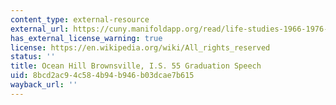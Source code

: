 ```yaml
---
content_type: external-resource
external_url: https://cuny.manifoldapp.org/read/life-studies-1966-1976-4ac0a256-b280-40d0-bc1a-6595b8d20c6f/section/19099b41-c6aa-48b0-9186-6d588c3a37c5
has_external_license_warning: true
license: https://en.wikipedia.org/wiki/All_rights_reserved
status: ''
title: Ocean Hill Brownsville, I.S. 55 Graduation Speech
uid: 8bcd2ac9-4c58-4b94-b946-b03dcae7b615
wayback_url: ''
---
```

